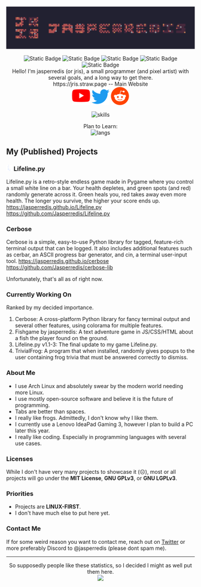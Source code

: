 ![banner](files/banner.png)

<p align="center">
<img alt="Static Badge" src="https://img.shields.io/badge/Public_Repositories-4-blue?style=flat-square">
<img alt="Static Badge" src="https://img.shields.io/badge/Private_Repositories-4-red?style=flat-square">
<img alt="Static Badge" src="https://img.shields.io/badge/Meaningful_Projects-1-green?style=flat-square">
<img alt="Static Badge" src="https://img.shields.io/badge/WIP_Projects-2%2B-orange?style=flat-square">
<img alt="Static Badge" src="https://img.shields.io/badge/Primary_Language-Python-purple?style=flat-square">
<br>
Hello! I'm jasperredis (or jris), a small programmer (and pixel artist) with several goals, and a long way to get there.<br>
https://jris.straw.page -- Main Website<br>
<a href="https://youtube.com/@jasperredis"><img alt="YouTube" src="https://raw.githubusercontent.com/CLorant/readme-social-icons/refs/heads/main/medium/colored/youtube.svg"></a>
<a href="https://x.com/jasperredis"><img alt="Twitter" src="https://raw.githubusercontent.com/CLorant/readme-social-icons/refs/heads/main/medium/colored/twitter.svg"></a>
<a href="https://reddit.com/r/jasperredis"><img alt="Reddit" src="https://raw.githubusercontent.com/CLorant/readme-social-icons/refs/heads/main/medium/colored/reddit.svg"></a>
</p>

<p align="center"><img alt="skills" src="https://skillicons.dev/icons?i=py,bash,arch,linux"></p>

<p align="center">
  Plan to Learn:<br>
  <img alt="langs" src="https://skillicons.dev/icons?i=c,rust,kotlin">
</p>

## My (Published) Projects
### ![LL](files/lifelinepy.png) Lifeline.py
Lifeline.py is a retro-style endless game made in Pygame where you control a small white line on a bar. Your health depletes, and green spots (and red) randomly generate across it. Green heals you, red takes away even more health. The longer you survive, the higher your score ends up.  
https://jasperredis.github.io/Lifeline.py
https://github.com/Jasperredis/Lifeline.py

### Cerbose
Cerbose is a simple, easy-to-use Python library for tagged, feature-rich terminal output that can be logged. It also includes additional features such as cerbar, an ASCII progress bar generator, and cin, a terminal user-input tool.
https://jasperredis.github.io/cerbose
https://github.com/Jasperredis/cerbose-lib

Unfortunately, that's all as of right now.

### Currently Working On
Ranked by my decided importance.
1. Cerbose: A cross-platform Python library for fancy terminal output and several other features, using colorama for multiple features.
2. Fishgame by jasperredis: A text adventure game in JS/CSS/HTML about a fish the player found on the ground.
3. Lifeline.py v1.1-3: The final update to my game Lifeline.py.
4. TrivialFrog: A program that when installed, randomly gives popups to the user containing frog trivia that must be answered correctly to dismiss.

### About Me
- I use Arch Linux and absolutely swear by the modern world needing more Linux.
- I use mostly open-source software and believe it is the future of programming.
- Tabs are better than spaces. 
- I really like frogs. Admittedly, I don't know why I like them.
- I currently use a Lenovo IdeaPad Gaming 3, however I plan to build a PC later this year.
- I really like coding. Especially in programming languages with several use cases.

### Licenses
While I don't have very many projects to showcase it (☹️), most or all projects will go under the **MIT License**, **GNU GPLv3**, or **GNU LGPLv3**.

### Priorities
- Projects are **LINUX-FIRST**.
- I don't have much else to put here yet.

### Contact Me  
If for some weird reason you want to contact me, reach out on [Twitter](https://x.com/jasperredis) or more preferably Discord to @jasperredis (please dont spam me).

---

<p align="center">
  So supposedly people like these statistics, so I decided I might as well put them here.
  <br>
  <img src="https://github-readme-stats.vercel.app/api?username=jasperredis&show_icons=true&theme=tokyonight&hide_title=true" />
</p>
